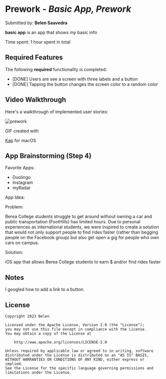 # Prework - *Basic App, Prework*

Submitted by: **Belen Saavedra**

**basic app** is an app that shows my basic info

Time spent: 1 hour spent in total

## Required Features

The following **required** functionality is completed:

- [DONE] Users are see a screen with three labels and a button
- [DONE] Tapping the button changes the screen color to a random color
 
## Video Walkthrough

Here's a walkthrough of implemented user stories:


![prework](https://github.com/bsaavedrabo/Prework_iOS_Codepath/assets/89317189/4935ea9b-2353-4bc5-81e4-4463d3135dfe)

GIF created with  

[Kap](https://getkap.co/) for macOS

## App Brainstorming (Step 4)

Favorite Apps:
- Duolingo
- Instagram
- myRadar

App Idea: 

Problem:

Berea College students struggle to get around without owning a car and public transportation (FootHills) has limited hours. Due to personal experiences as international students, we were inspired to create a solution that would not only support people to find rides faster (rather than begging people on the Facebook group) but also get open a gig for people who own cars on campus.

Solution: 

iOS app that allows Berea College students to earn $ and/or find rides faster

## Notes

I googled how to add a link to a button. 

## License

    Copyright 2023 Belen

    Licensed under the Apache License, Version 2.0 (the "License");
    you may not use this file except in compliance with the License.
    You may obtain a copy of the License at

        http://www.apache.org/licenses/LICENSE-2.0

    Unless required by applicable law or agreed to in writing, software
    distributed under the License is distributed on an "AS IS" BASIS,
    WITHOUT WARRANTIES OR CONDITIONS OF ANY KIND, either express or implied.
    See the License for the specific language governing permissions and
    limitations under the License.
